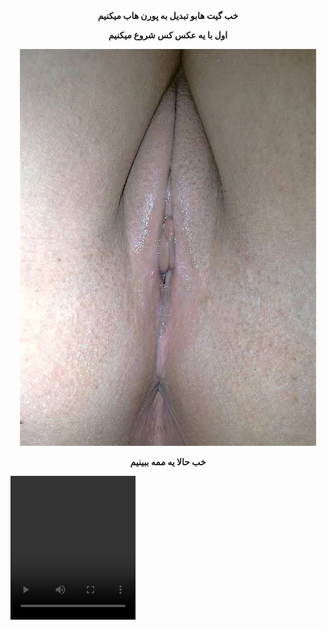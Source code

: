 
<center>
<b>خب گیت هابو تبدیل به پورن هاب میکنیم</b>



<b>اول با یه عکس کس شروع میکنیم<b>


<img src="https://github.com/wnnwybywbywe/hsoebeksosh/raw/main/IMG_20220503_021820_507.jpg">


<b>خب حالا یه ممه ببینیم<b>
</center>

<video controls loop autoplay width="200" height="230">
 <source src="https://github.com/wnnwybywbywe/hsoebeksosh/raw/main/IMG_20220422_034438_870.mp4" type="video/mp4">
</video>

